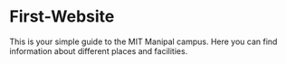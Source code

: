 # First-Website
This is your simple guide to the MIT Manipal campus. Here you can find information about different places and facilities.
